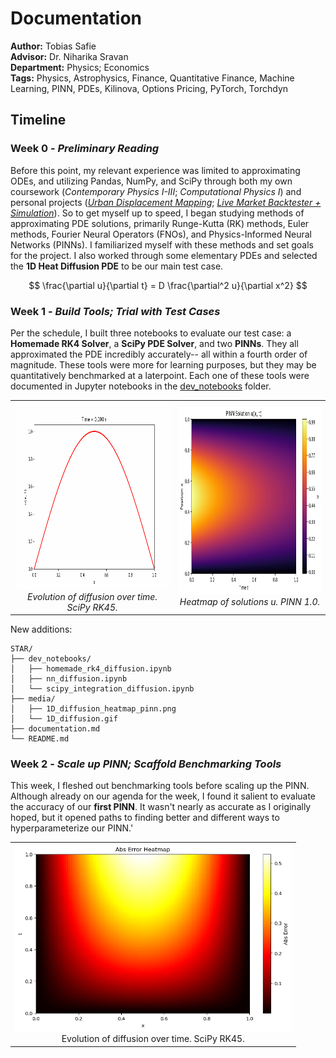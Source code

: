# **Documentation**

**Author:** Tobias Safie<br>
**Advisor:** Dr. Niharika Sravan<br>
**Department:** Physics; Economics<br>
**Tags:**  Physics, Astrophysics, Finance, Quantitative Finance, Machine Learning, PINN, PDEs, Kilinova, Options Pricing, PyTorch, Torchdyn


## **Timeline**
### **Week 0** - _Preliminary Reading_
Before this point, my relevant experience was limited to approximating ODEs, and utilizing Pandas, NumPy, and SciPy through both my own coursework (_Contemporary Physics I-III_; _Computational Physics I_) and personal projects ([_Urban Displacement Mapping_](https://github.com/tobiassafie/reverse-redlining); [_Live Market Backtester + Simulation_](https://github.com/tobiassafie/quant-backtester)). So to get myself up to speed, I began studying methods of approximating PDE solutions, primarily Runge-Kutta (RK) methods, Euler methods, Fourier Neural Operators (FNOs), and Physics-Informed Neural Networks (PINNs). I familiarized myself with these methods and set goals for the project. I also worked through some elementary PDEs and selected the **1D Heat Diffusion PDE** to be our main test case.

$$ \frac{\partial u}{\partial t} = D \frac{\partial^2 u}{\partial x^2} $$
    
### **Week 1** - _Build Tools; Trial with Test Cases_
Per the schedule, I built three notebooks to evaluate our test case: a **Homemade RK4 Solver**, a **SciPy PDE Solver**, and two **PINNs**. They all approximated the PDE incredibly accurately-- all within a fourth order of magnitude. These tools were more for learning purposes, but they may be quantitatively benchmarked at a laterpoint. Each one of these tools were documented in Jupyter notebooks in the [dev_notebooks](./dev_notebooks/) folder.
<table>
  <tr>
    <td align="center">
      <img src="./media/1D_diffusion.gif" alt="Simple Heat Evolution Over Time" height="300"><br>
      <em>Evolution of diffusion over time. SciPy RK45.</em>
    </td>
    <td align="center">
      <img src="./media/1D_diffusion_heatmap_pinn.png" alt="Heatmap Over Time" height="300"><br>
      <em>Heatmap of solutions u. PINN 1.0.</em>
    </td>
  </tr>
</table>

New additions:

```
STAR/
├── dev_notebooks/
│   ├── homemade_rk4_diffusion.ipynb
│   ├── nn_diffusion.ipynb
│   └── scipy_integration_diffusion.ipynb
├── media/
│   ├── 1D_diffusion_heatmap_pinn.png
│   └── 1D_diffusion.gif
├── documentation.md
└── README.md
```



### **Week 2** - _Scale up PINN; Scaffold Benchmarking Tools_
This week, I fleshed out benchmarking tools before scaling up the PINN. Although already on our agenda for the week, I found it salient to evaluate the accuracy of our **first PINN**. It wasn't nearly as accurate as I originally hoped, but it opened paths to finding better and different ways to hyperparameterize our PINN.'
<table>
    <tr>
        <td align="center">
            <img src="./media/1D_diffusion_abserr_heatmap_01.png" alt="Heatmap of absolute error for PINN 1.0" height="300">
            <figcaption>Evolution of diffusion over time. SciPy RK45.</figcaption>
        </td>
    </tr>
</table>
